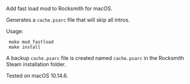 Add fast load mod to Rocksmith for macOS.

Generates a `cache.psarc` file that will skip all intros.

Usage:

     make mod_fastload
     make install

A backup `cache.psarc` file is created named `cache.psarc` in the Rocksmith Steam installation folder.

Tested on macOS 10.14.6.